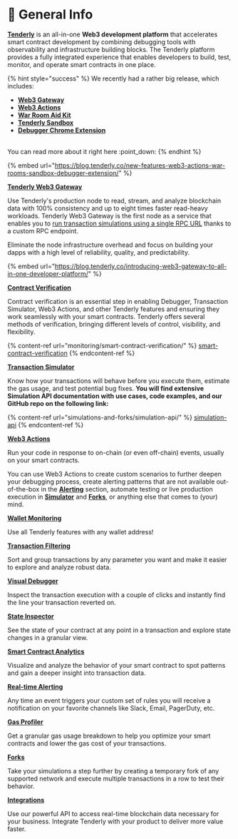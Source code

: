 # 📣 General Info

[**Tenderly**](https://tenderly.co/) is an all-in-one **Web3 development platform** that accelerates smart contract development by combining debugging tools with observability and infrastructure building blocks. The Tenderly platform provides a fully integrated experience that enables developers to build, test, monitor, and operate smart contracts in one place.&#x20;

{% hint style="success" %}
We recently had a rather big release, which includes:

* [**Web3 Gateway**](web3-gateway/)
* [**Web3 Actions**](web3-actions/intro-to-web3-actions.md)
* [**War Room Aid Kit**](debugger/war-room-aid-kit.md)
* [**Tenderly Sandbox**](tenderly-sandbox.md)
* [**Debugger Chrome Extension**](debugger/tenderly-debugger-extension.md)

\
You can read more about it right here :point\_down:
{% endhint %}

{% embed url="https://blog.tenderly.co/new-features-web3-actions-war-rooms-sandbox-debugger-extension/" %}

****[**Tenderly Web3 Gateway**](web3-gateway/)****

Use Tenderly's production node to read, stream, and analyze blockchain data with 100% consistency and up to eight times faster read-heavy workloads. Tenderly Web3 Gateway is the first node as a service that enables you to [run transaction simulations using a single RPC URL](web3-gateway/references/simulate-json-rpc.md) thanks to a custom RPC endpoint.&#x20;

Eliminate the node infrastructure overhead and focus on building your dapps with a high level of reliability, quality, and predictability.&#x20;

{% embed url="https://blog.tenderly.co/introducing-web3-gateway-to-all-in-one-developer-platform/" %}

[**Contract Verification**](https://docs.tenderly.co/monitoring/contract-verification)

Contract verification is an essential step in enabling Debugger, Transaction Simulator, Web3 Actions, and other Tenderly features and ensuring they work seamlessly with your smart contracts. Tenderly offers several methods of verification, bringing different levels of control, visibility, and flexibility.

{% content-ref url="monitoring/smart-contract-verification/" %}
[smart-contract-verification](monitoring/smart-contract-verification/)
{% endcontent-ref %}

****[**Transaction** **Simulator**](simulations-and-forks/how-to-simulate-a-transaction/)****

Know how your transactions will behave before you execute them, estimate the gas usage, and test potential bug fixes. **You will find extensive Simulation API documentation with use cases, code examples, and our GitHub repo on the following link:**

{% content-ref url="simulations-and-forks/simulation-api/" %}
[simulation-api](simulations-and-forks/simulation-api/)
{% endcontent-ref %}

[**Web3 Actions**](web3-actions/intro-to-web3-actions.md)

Run your code in response to on-chain (or even off-chain) events, usually on your smart contracts.

You can use Web3 Actions to create custom scenarios to further deepen your debugging process, create alerting patterns that are not available out-of-the-box in the [**Alerting**](alerts/creating-an-alert/) section, automate testing or live production execution in [**Simulator**](simulations-and-forks/how-to-simulate-a-transaction/) and [**Forks**](simulations-and-forks/how-to-create-a-fork/), or anything else that comes to (your) mind.

[**Wallet Monitoring**](monitoring/wallets/)

Use all Tenderly features with any wallet address!

****[**Transaction Filtering**](monitoring/contracts/#transaction-filtering)****

Sort and group transactions by any parameter you want and make it easier to explore and analyze robust data.

[**Visual Debugger**](debugger/how-to-use-tenderly-debugger/)

Inspect the transaction execution with a couple of clicks and instantly find the line your transaction reverted on.

[**State Inspector**](debugger/how-to-use-tenderly-debugger/#decoded-state-changes)

See the state of your contract at any point in a transaction and explore state changes in a granular view.

[**Smart Contract Analytics**](analytics/general-analytics.md)

Visualize and analyze the behavior of your smart contract to spot patterns and gain a deeper insight into transaction data.

[**Real-time Alerting**](alerts/alerting/alert-targets/)

Any time an event triggers your custom set of rules you will receive a notification on your favorite channels like Slack, Email, PagerDuty, etc.

****[**Gas Profiler**](debugger/how-to-use-tenderly-debugger/#gas-profiler)****

Get a granular gas usage breakdown to help you optimize your smart contracts and lower the gas cost of your transactions.

[**Forks**](simulations-and-forks/how-to-create-a-fork/)

Take your simulations a step further by creating a temporary fork of any supported network and execute multiple transactions in a row to test their behavior.

[**Integrations**](monitoring/integrations.md)

Use our powerful API to access real-time blockchain data necessary for your business. Integrate Tenderly with your product to deliver more value faster.
